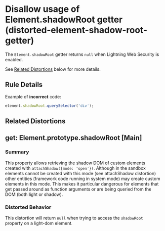 # Disallow usage of Element.shadowRoot getter (distorted-element-shadow-root-getter)

The `Element.shadowRoot` getter returns `null` when Lightning Web Security is enabled.

See [Related Distortions](#related-distortions) below for more details.

## Rule Details

Example of **incorrect** code:

```js
element.shadowRoot.querySelector('div');
```

## Related Distortions

<!-- START generated embed: @locker/distortion/src/Element/docs/shadowRoot-getter.md -->
## get: Element.prototype.shadowRoot [Main]

### Summary

This property allows retrieving the shadow DOM of custom elements created with `attachShadow({mode: 'open'})`.
Although in the sandbox elements cannot be created with this mode (see attachShadow distortion) other entities (framework code running in system mode) may create custom elements in this mode. This makes it particular dangerous for elements that get passed around as function arguments or are being queried from the DOM (both light or shadow). 

### Distorted Behavior

This distortion will return `null` when trying to access the `shadowRoot` property on a light-dom element.
<!-- END generated embed, please keep comment -->
